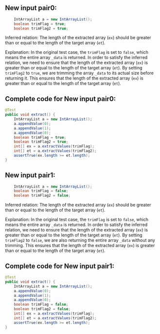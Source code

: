 ## New input pair0:
```java
    IntArrayList a = new IntArrayList();
    boolean trimFlag = true;
    boolean trimFlag2 = true;
```

Inferred relation: The length of the extracted array (`ex`) should be greater than or equal to the length of the target array (`et`).

Explanation: In the original test case, the `trimFlag` is set to `false`, which means the entire array `_data` is returned. In order to satisfy the inferred relation, we need to ensure that the length of the extracted array (`ex`) is greater than or equal to the length of the target array (`et`). By setting `trimFlag2` to `true`, we are trimming the array `_data` to its actual size before returning it. This ensures that the length of the extracted array (`ex`) is greater than or equal to the length of the target array (`et`).

## Complete code for New input pair0:
```java
@Test
public void extract() {
    IntArrayList a = new IntArrayList();
    a.appendValue(0);
    a.appendValue(1);
    a.appendValue(0);
    boolean trimFlag = true;
    boolean trimFlag2 = true;
    int[] ex = a.extractValues(trimFlag);
    int[] et = a.extractValues(trimFlag2);
    assertTrue(ex.length >= et.length);
}
```

## New input pair1:
```java
    IntArrayList a = new IntArrayList();
    boolean trimFlag = false;
    boolean trimFlag2 = false;
```

Inferred relation: The length of the extracted array (`ex`) should be greater than or equal to the length of the target array (`et`).

Explanation: In the original test case, the `trimFlag` is set to `false`, which means the entire array `_data` is returned. In order to satisfy the inferred relation, we need to ensure that the length of the extracted array (`ex`) is greater than or equal to the length of the target array (`et`). By setting `trimFlag2` to `false`, we are also returning the entire array `_data` without any trimming. This ensures that the length of the extracted array (`ex`) is greater than or equal to the length of the target array (`et`).

## Complete code for New input pair1:
```java
@Test
public void extract() {
    IntArrayList a = new IntArrayList();
    a.appendValue(0);
    a.appendValue(1);
    a.appendValue(0);
    boolean trimFlag = false;
    boolean trimFlag2 = false;
    int[] ex = a.extractValues(trimFlag);
    int[] et = a.extractValues(trimFlag2);
    assertTrue(ex.length >= et.length);
}
```